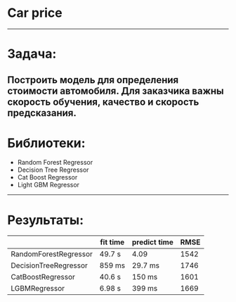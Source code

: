 # Car price
---
# Задача:
Построить модель для определения стоимости автомобиля. Для заказчика важны скорость обучения, качество и скорость предсказания.
---
# Библиотеки:
* Random Forest Regressor
* Decision Tree Regressor
* Cat Boost Regressor
* Light GBM Regressor
---
# Результаты:

|	                     | fit time|predict time|	RMSE|
|----------------------|------|-----|------|
| RandomForestRegressor| 49.7 s|	4.09|	1542|
| DecisionTreeRegressor|	859 ms|	29.7 ms|	1746|
| CatBoostRegressor|	40.6 s|	150 ms|	1601|
| LGBMRegressor|	6.98 s|	399 ms|	1669|
